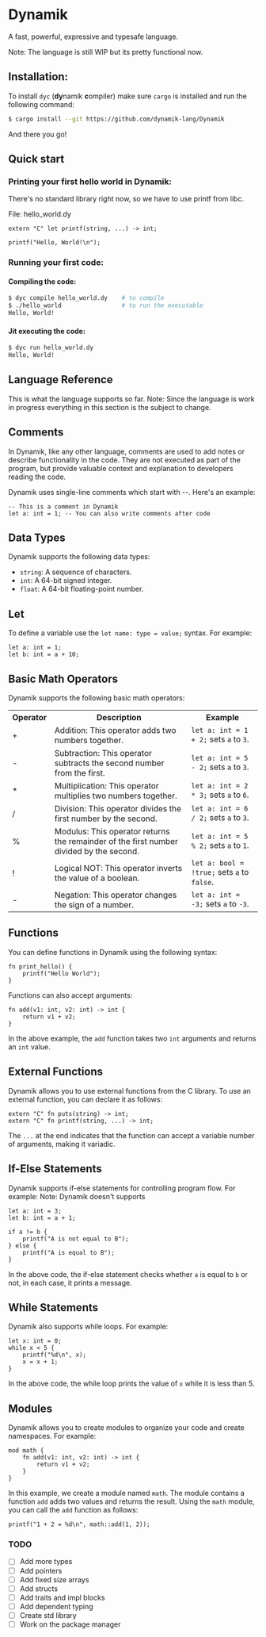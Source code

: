 # Dynamik
A fast, powerful, expressive and typesafe language.

Note: The language is still WIP but its pretty functional now.

## Installation:
To install `dyc` (**dy**namik **c**ompiler) make sure `cargo` is installed and run the following command:

```sh
$ cargo install --git https://github.com/dynamik-lang/Dynamik
```

And there you go!

## Quick start
### Printing your first hello world in Dynamik:
There's no standard library right now, so we have to use printf from libc.

File: hello_world.dy
```dynamik
extern "C" let printf(string, ...) -> int;

printf("Hello, World!\n");
```

### Running your first code:
#### Compiling the code:

```sh
$ dyc compile hello_world.dy    # to compile
$ ./hello_world                 # to run the executable
Hello, World!
```

#### Jit executing the code:

```sh
$ dyc run hello_world.dy
Hello, World!
```

## Language Reference
This is what the language supports so far.
Note: Since the language is work in progress everything in this section is the subject to change.

## Comments
In Dynamik, like any other language, comments are used to add notes or describe functionality in the code. They are not executed as part of the program, but provide valuable context and explanation to developers reading the code.

Dynamik uses single-line comments which start with --. Here's an example:

```dynamik
-- This is a comment in Dynamik
let a: int = 1; -- You can also write comments after code
```

## Data Types
Dynamik supports the following data types:

- `string`: A sequence of characters.
- `int`: A 64-bit signed integer.
- `float`: A 64-bit floating-point number.

## Let
To define a variable use the `let name: type = value;` syntax. For example:

```dynamik
let a: int = 1;
let b: int = a + 10;
```

## Basic Math Operators
Dynamik supports the following basic math operators:

<table>
  <tr>
    <th>Operator</th>
    <th>Description</th>
    <th>Example</th>
  </tr>
  <tr>
    <td>+</td>
    <td>Addition: This operator adds two numbers together.</td>
    <td><code>let a: int = 1 + 2;</code> sets <code>a</code> to <code>3</code>.</td>
  </tr>
  <tr>
    <td>-</td>
    <td>Subtraction: This operator subtracts the second number from the first.</td>
    <td><code>let a: int = 5 - 2;</code> sets <code>a</code> to <code>3</code>.</td>
  </tr>
  <tr>
    <td>*</td>
    <td>Multiplication: This operator multiplies two numbers together.</td>
    <td><code>let a: int = 2 * 3;</code> sets <code>a</code> to <code>6</code>.</td>
  </tr>
  <tr>
    <td>/</td>
    <td>Division: This operator divides the first number by the second.</td>
    <td><code>let a: int = 6 / 2;</code> sets <code>a</code> to <code>3</code>.</td>
  </tr>
  <tr>
    <td>%</td>
    <td>Modulus: This operator returns the remainder of the first number divided by the second.</td>
    <td><code>let a: int = 5 % 2;</code> sets <code>a</code> to <code>1</code>.</td>
  </tr>
  <tr>
    <td>!</td>
    <td>Logical NOT: This operator inverts the value of a boolean.</td>
    <td><code>let a: bool = !true;</code> sets <code>a</code> to <code>false</code>.</td>
  </tr>
  <tr>
    <td>-</td>
    <td>Negation: This operator changes the sign of a number.</td>
    <td><code>let a: int = -3;</code> sets <code>a</code> to <code>-3</code>.</td>
  </tr>
</table>

## Functions
You can define functions in Dynamik using the following syntax:

```dynamik
fn print_hello() {
    printf("Hello World");
}
```

Functions can also accept arguments:

```dynamik
fn add(v1: int, v2: int) -> int {
    return v1 + v2;
}
```

In the above example, the `add` function takes two `int` arguments and returns an `int` value.

## External Functions
Dynamik allows you to use external functions from the C library. To use an external function, you can declare it as follows:

```dynamik
extern "C" fn puts(string) -> int;
extern "C" fn printf(string, ...) -> int;
```

The `...` at the end indicates that the function can accept a variable number of arguments, making it variadic.

## If-Else Statements
Dynamik supports if-else statements for controlling program flow. For example:
Note: Dynamik doesn't supports

```dynamik
let a: int = 3;
let b: int = a + 1;

if a != b {
    printf("A is not equal to B");
} else {
    printf("A is equal to B");
}
```

In the above code, the if-else statement checks whether `a` is equal to `b` or not, in each case, it prints a message.

## While Statements
Dynamik also supports while loops. For example:

```dynamikdy
let x: int = 0;
while x < 5 {
    printf("%d\n", x);
    x = x + 1;
}
```

In the above code, the while loop prints the value of `x` while it is less than 5.

## Modules
Dynamik allows you to create modules to organize your code and create namespaces. For example:

```dynamik
mod math {
    fn add(v1: int, v2: int) -> int {
        return v1 + v2;
    }
}
```

In this example, we create a module named `math`. The module contains a function `add` adds two values and returns the result. Using the `math` module, you can call the `add` function as follows:

```dynamik
printf("1 + 2 = %d\n", math::add(1, 2));
```

### TODO

- [ ] Add more types
- [ ] Add pointers
- [ ] Add fixed size arrays
- [ ] Add structs
- [ ] Add traits and impl blocks
- [ ] Add dependent typing
- [ ] Create std library
- [ ] Work on the package manager

